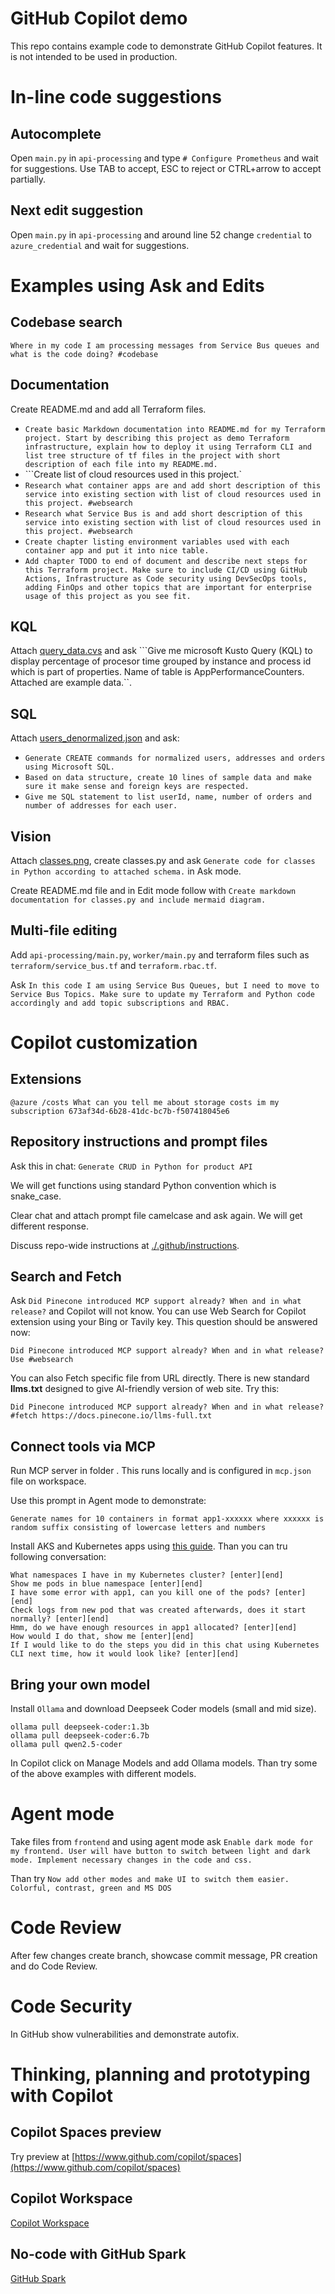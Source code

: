 # GitHub Copilot demo
This repo contains example code to demonstrate GitHub Copilot features. It is not intended to be used in production.

# In-line code suggestions
## Autocomplete
Open ```main.py``` in ```api-processing``` and type ```# Configure Prometheus``` and wait for suggestions. Use TAB to accept, ESC to reject or CTRL+arrow to accept partially.

## Next edit suggestion
Open ```main.py``` in ```api-processing``` and around line 52 change ```credential``` to ```azure_credential``` and wait for suggestions.

# Examples using Ask and Edits
## Codebase search
```Where in my code I am processing messages from Service Bus queues and what is the code doing? #codebase```

## Documentation
Create README.md and add all Terraform files.

- ```Create basic Markdown documentation into README.md for my Terraform project. Start by describing this project as demo Terraform infrastructure, explain how to deploy it using Terraform CLI and list tree structure of tf files in the project with short description of each file into my README.md.```
- ```Create list of cloud resources used in this project.`
- ```Research what container apps are and add short description of this service into existing section with list of cloud resources used in this project. #websearch```
- ```Research what Service Bus is and add short description of this service into existing section with list of cloud resources used in this project. #websearch```
- ```Create chapter listing environment variables used with each container app and put it into nice table.```
- ```Add chapter TODO to end of document and describe next steps for this Terraform project. Make sure to include CI/CD using GitHub Actions, Infrastructure as Code security using DevSecOps tools, adding FinOps and other topics that are important for enterprise usage of this project as you see fit.```

## KQL
Attach [query_data.cvs](./kql/query_data.csv) and ask ```Give me microsoft Kusto Query (KQL) to display percentage of procesor time grouped by instance and process id which is part of properties. Name of table is AppPerformanceCounters. Attached are example data.``.

## SQL
Attach [users_denormalized.json](./sql/users_denormalized.json) and ask:
- ```Generate CREATE commands for normalized users, addresses and orders using Microsoft SQL.```
- ```Based on data structure, create 10 lines of sample data and make sure it make sense and foreign keys are respected.```
- ```Give me SQL statement to list userId, name, number of orders and number of addresses for each user.```

## Vision
Attach [classes.png](./vision/classes.png), create classes.py and ask ```Generate code for classes in Python according to attached schema.```  in Ask mode.

Create README.md file and in Edit mode follow with ```Create markdown documentation for classes.py and include mermaid diagram.```

## Multi-file editing
Add ```api-processing/main.py```, ```worker/main.py``` and terraform files such as ```terraform/service_bus.tf``` and ```terraform.rbac.tf```.

Ask ```In this code I am using Service Bus Queues, but I need to move to Service Bus Topics. Make sure to update my Terraform and Python code accordingly and add topic subscriptions and RBAC.```

# Copilot customization
## Extensions
```@azure /costs What can you tell me about storage costs im my subscription 673af34d-6b28-41dc-bc7b-f507418045e6```

## Repository instructions and prompt files
Ask this in chat: ```Generate CRUD in Python for product API```

We will get functions using standard Python convention which is snake_case.

Clear chat and attach prompt file camelcase and ask again. We will get different response.

Discuss repo-wide instructions at [./.github/instructions](./.github/instructions).

## Search and Fetch
Ask ```Did Pinecone introduced MCP support already? When and in what release?``` and Copilot will not know.
You can use Web Search for Copilot extension using your Bing or Tavily key. This question should be answered now:

```Did Pinecone introduced MCP support already? When and in what release? Use #websearch```

You can also Fetch specific file from URL directly. There is new standard **llms.txt** designed to give AI-friendly version of web site. Try this:

```Did Pinecone introduced MCP support already? When and in what release? #fetch https://docs.pinecone.io/llms-full.txt```

## Connect tools via MCP
Run MCP server in folder [](mcp/random_string_mcp/src/). This runs locally and is configured in ```mcp.json``` file on workspace. 

Use this prompt in Agent mode to demonstrate:

```Generate names for 10 containers in format app1-xxxxxx where xxxxxx is random suffix consisting of lowercase letters and numbers```

Install AKS and Kubernetes apps using [this guide](./mcp/README.md). Than you can tru following conversation:

```
What namespaces I have in my Kubernetes cluster? [enter][end]
Show me pods in blue namespace [enter][end]
I have some error with app1, can you kill one of the pods? [enter][end]
Check logs from new pod that was created afterwards, does it start normally? [enter][end]
Hmm, do we have enough resources in app1 allocated? [enter][end]
How would I do that, show me [enter][end]
If I would like to do the steps you did in this chat using Kubernetes CLI next time, how it would look like? [enter][end]
```


## Bring your own model
Install ```Ollama``` and download Deepseek Coder models (small and mid size).

```
ollama pull deepseek-coder:1.3b
ollama pull deepseek-coder:6.7b
ollama pull qwen2.5-coder
```

In Copilot click on Manage Models and add Ollama models. Than try some of the above examples with different models.

# Agent mode
Take files from ```frontend``` and using agent mode ask ```Enable dark mode for my frontend. User will have button to switch between light and dark mode. Implement necessary changes in the code and css.```

Than try ```Now add other modes and make UI to switch them easier. Colorful, contrast, green and MS DOS```

# Code Review
After few changes create branch, showcase commit message, PR creation and do Code Review.

# Code Security
In GitHub show vulnerabilities and demonstrate autofix.

# Thinking, planning and prototyping with Copilot
## Copilot Spaces preview
Try preview at [https://www.github.com/copilot/spaces](https://www.github.com/copilot/spaces)

## Copilot Workspace
[Copilot Workspace](https://copilot-workspace.githubnext.com/)

## No-code with GitHub Spark
[GitHub Spark](https://spark.githubnext.com/)